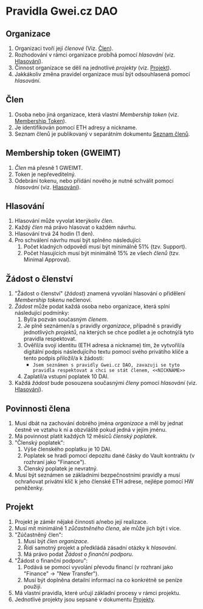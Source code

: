 # Pravidla Gwei.cz DAO

## Organizace
1. Organizaci tvoří její *členové* (Viz. [Člen](#člen)).
1. Rozhodování v rámci organizace probíhá pomocí *hlasování* (viz. [Hlasování](#hlasování)).
1. Činnost organizace se dělí na jednotlivé *projekty* (viz. [Projekt](#projekt)).
1. Jakkákoliv změna pravidel organizace musí být odsouhlasená pomocí *hlasování*.

## Člen
1. Osoba nebo jiná organizace, která vlastní *Membership token* (viz. [Membership Token](#membership-token-gweimt)).
1. Je identifikován pomocí ETH adresy a nickname.
1. Seznam členů je publikovaný v separátním dokumentu [Seznam členů](Seznam-clenu.md).

## Membership token (GWEIMT)
1. *Člen* má přesně 1 GWEIMT.
1. Token je nepřeveditelný.
1. Odebrání tokenu, nebo přidání nového je nutné schválit pomocí *hlasování* (viz. [Hlasování](#hlasování)).

## Hlasování
1. Hlasování může vyvolat kterýkoliv *člen*.
1. Každý *člen* má právo hlasovat o každém návrhu.
1. Hlasování trvá 24 hodin (1 den).
1. Pro schválení návrhu musí být splněno následující:
    1. Počet kladných odpovědí musí být minimálně 51% (tzv. Support).
    1. Počet hlasujících musí být minimálně 15% ze všech *členů* (tzv. Minimal Approval).
    
## Žádost o členství
1. "Žádost o členství" (*žádost*) znamená vyvolání hlasování o přidělení *Membership tokenu* nečlenovi.
1. *Žádost* může podat každá osoba nebo organizace, která splní následující podmínky:
    1. Byl/a pozván současným *členem*.
    1. Je plně seznámen/a s pravidly *organizace*, případně s pravidly jednotlivých *projektů*, na kterých se chce podílet a je ochotný/á tyto pravidla respektovat. 
    1. Ověřil/a svojí identitu (ETH adresa a nickname) tím, že vytvořil/a digitální podpis následujícího textu pomocí svého privátího klíče a tento podpis přiložil/a k žádosti:
        * `Jsem seznámen s pravidly Gwei.cz DAO, zavazuji se tyto pravidla respektovat a chci se stát členem, <<NICKNAME>>`
    1. Zaplatil/a vstupní poplatek 10 DAI.
1. Každá *žádost* bude posouzena současnými *členy* pomocí *hlasování* (viz. [Hlasování](#hlasování)).

## Povinnosti člena
1. Musí dbát na zachování dobrého jména *organizace* a měl by jednat čestně ve vztahu k ní a obzvláště pokud jedná v jejím jménu.
1. Má povinnost platit každých 12 měsíců *členský poplatek*.
1. "Členský poplatek":
    1. Výše členského poplatku je 10 DAI.
    1. Poplatek se hradí pomocí depozitu dané čásky do Vault kontraktu (v rozhraní jako "Finance").
    1. Členský poplatek je nevratný.
1. Musí být seznámen se základními bezpečnostními pravidly a musí ochraňovat privátní klíč k jeho členské ETH adrese, nejlépe pomocí HW peněženky.

## Projekt
1. Projekt je záměr nějaké činnosti a/nebo její realizace.
1. Musí mít minimálně 1 *zůčastněného člena*, ale může jich být i více.
1. "Zúčastněný člen":
    1. Musí být *člen* *organizace*.
    1. Řídí samotný projekt a předkládá zásadní otázky k *hlasování*.
    1. Má právo podat *Žádost o finanční podporu*.
1. "Žádost o finanční podporu":
    1. Podává se pomocí vyvolání převodu financí (v rozhraní jako "Finance" → "New Transfer").
    1. Musí být doplněna detailní informací na co konkrétně se peníze použijí.
1. Má vlastní pravidla, které určují základní procesy v rámci projektu.
1. Jednotlivé projekty jsou sepsané v dokumentu [Projekty](Projekty.md).
